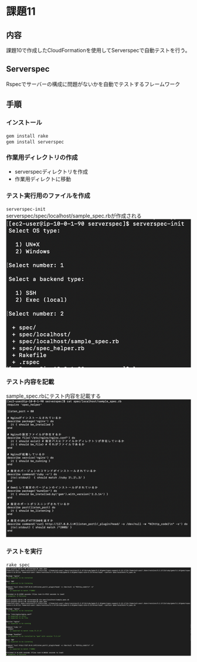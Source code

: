 # 課題11  

## 内容  
課題10で作成したCloudFormationを使用してServerspecで自動テストを行う。  

## Serverspec  
Rspecでサーバーの構成に問題がないかを自動でテストするフレームワーク  

## 手順  
### インストール  
```
gem install rake  
gem install serverspec
```  
### 作業用ディレクトリの作成  
* serverspecディレクトリを作成  
* 作業用ディレクトに移動  
### テスト実行用のファイルを作成  
`serverspec-init`  
serverspec/spec/localhost/sample_spec.rbが作成される  
![ファイル作成](img02/lecture11-1.png)  

### テスト内容を記載  
sample_spec.rbにテスト内容を記載する  
![テスト内容](img02/lecture11-3.png)  

### テストを実行  
`rake spec`  
![テスト結果](img02/lecture11-2.png)  
